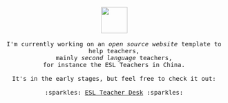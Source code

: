 <p align="center">
  <img src="https://user-images.githubusercontent.com/5679180/79618120-0daffb80-80be-11ea-819e-d2b0fa904d07.gif" width="61px">
  <br><br>
  
  <samp>
   I'm currently working on an <em> open source website </em> template to help teachers,
   <br> mainly <i> second language </i> teachers, 
   <br> for instance the ESL Teachers in China.<br> <br> It's in the early stages, but feel free to check it out: 
   <br><br>  
   :sparkles: <a href="https://teiresa.github.com/esl-teacher-desk">ESL Teacher Desk</a> :sparkles:
  </samp>
</p>






<!--
**teiResa/teiResa** is a ✨ _special_ ✨ repository because its `README.md` (this file) appears on your GitHub profile.

Here are some ideas to get you started:

- 🔭 I’m currently working on ...
- 🌱 I’m currently learning ...
- 👯 I’m looking to collaborate on ...
- 🤔 I’m looking for help with ...
- 💬 Ask me about ...
- 📫 How to reach me: ...
- 😄 Pronouns: ...
- ⚡ Fun fact: ...
-->
